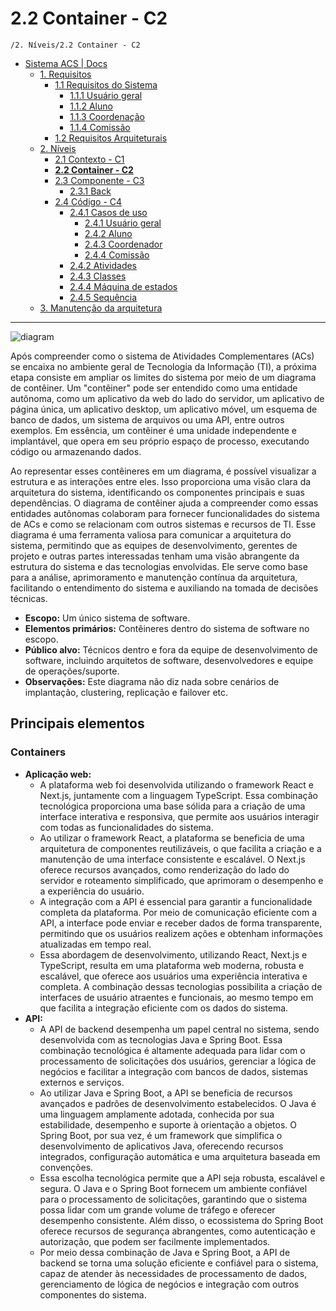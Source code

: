 # 2.2 Container - C2

`/2. Níveis/2.2 Container - C2`

* [Sistema ACS | Docs](../../README.md)
  * [1. Requisitos](../../1.%20Requisitos/README.md)
    * [1.1 Requisitos do Sistema](../../1.%20Requisitos/1.1%20Requisitos%20do%20Sistema/README.md)
      * [1.1.1 Usuário geral](../../1.%20Requisitos/1.1%20Requisitos%20do%20Sistema/1.1.1%20Usu%C3%A1rio%20geral/README.md)
      * [1.1.2 Aluno](../../1.%20Requisitos/1.1%20Requisitos%20do%20Sistema/1.1.2%20Aluno/README.md)
      * [1.1.3 Coordenação](../../1.%20Requisitos/1.1%20Requisitos%20do%20Sistema/1.1.3%20Coordena%C3%A7%C3%A3o/README.md)
      * [1.1.4 Comissão](../../1.%20Requisitos/1.1%20Requisitos%20do%20Sistema/1.1.4%20Comiss%C3%A3o/README.md)
    * [1.2 Requisitos Arquiteturais](../../1.%20Requisitos/1.2%20Requisitos%20Arquiteturais/README.md)
  * [2. Níveis](../../2.%20N%C3%ADveis/README.md)
    * [2.1 Contexto - C1](../../2.%20N%C3%ADveis/2.1%20Contexto%20-%20C1/README.md)
    * [**2.2 Container - C2**](../../2.%20N%C3%ADveis/2.2%20Container%20-%20C2/README.md)
    * [2.3 Componente - C3](../../2.%20N%C3%ADveis/2.3%20Componente%20-%20C3/README.md)
      * [2.3.1 Back](../../2.%20N%C3%ADveis/2.3%20Componente%20-%20C3/2.3.1%20Back/README.md)
    * [2.4 Código - C4](../../2.%20N%C3%ADveis/2.4%20C%C3%B3digo%20-%20C4/README.md)
      * [2.4.1 Casos de uso](../../2.%20N%C3%ADveis/2.4%20C%C3%B3digo%20-%20C4/2.4.1%20Casos%20de%20uso/README.md)
        * [2.4.1 Usuário geral](../../2.%20N%C3%ADveis/2.4%20C%C3%B3digo%20-%20C4/2.4.1%20Casos%20de%20uso/2.4.1%20Usu%C3%A1rio%20geral/README.md)
        * [2.4.2 Aluno](../../2.%20N%C3%ADveis/2.4%20C%C3%B3digo%20-%20C4/2.4.1%20Casos%20de%20uso/2.4.2%20Aluno/README.md)
        * [2.4.3 Coordenador](../../2.%20N%C3%ADveis/2.4%20C%C3%B3digo%20-%20C4/2.4.1%20Casos%20de%20uso/2.4.3%20Coordenador/README.md)
        * [2.4.4 Comissão](../../2.%20N%C3%ADveis/2.4%20C%C3%B3digo%20-%20C4/2.4.1%20Casos%20de%20uso/2.4.4%20Comiss%C3%A3o/README.md)
      * [2.4.2 Atividades](../../2.%20N%C3%ADveis/2.4%20C%C3%B3digo%20-%20C4/2.4.2%20Atividades/README.md)
      * [2.4.3 Classes](../../2.%20N%C3%ADveis/2.4%20C%C3%B3digo%20-%20C4/2.4.3%20Classes/README.md)
      * [2.4.4 Máquina de estados](../../2.%20N%C3%ADveis/2.4%20C%C3%B3digo%20-%20C4/2.4.4%20M%C3%A1quina%20de%20estados/README.md)
      * [2.4.5 Sequência](../../2.%20N%C3%ADveis/2.4%20C%C3%B3digo%20-%20C4/2.4.5%20Sequ%C3%AAncia/README.md)
  * [3. Manutenção da arquitetura](../../3.%20Manuten%C3%A7%C3%A3o%20da%20arquitetura/README.md)

---

![diagram](https://www.plantuml.com/plantuml/svg/0/ZLN1RjD04BtxAuRaY5929GHDfAeXhGfLAQ59uK0H6jiRPrLxnzfT9os8Zq4SaBWYBbppOyokxJWj2TINx7hVp7ip-yOvC1QrBR8K3YKc6ZE4Q1Sw496oA9NGmGCx4va0asCaKWm3SoLLZem4Z2pfiRr91U126Cf442YA1RJ6qbZ1gGP3qu8sFWtnoHvy3e2VzuCybH4klo-_4In4UAac1Xx2kU1i_7ichks9-G1eOAfPGnKpUdcfJd2EZ1ZdMge4GYBhOI56LnuLeyKG3TEFoDX4Y_6RqrRWZtmgw6YPp6odi-zZUb0OzATkjtROHFTWU7vn67ofongcKYWhOFngCcevRhU0zhGRFzlhLlKfOW0VdNMXVQpnnhzqp-doPyA50oSIQYx9BpePojHmlu_TOiU3XOfzbeQtRYUliR0ieMwW5p4ex6oRYCTtHAnbEgM452n_Ancn5eA4AE6RVEtIRHFoLY8CHGxlnfwPjswtXNlt3lUGb2aoNpVVPnMyYQcCztVsqU-QF2DDy-MF32p5376eGaMI5AOonbYOqWW4fgeJYM-vM7xLPRyn8XsJ1qMKWH45v49FPGe8x6ahDRl8kN8dM4bQ2N8ssQndWn2N1zdfdPAiylkS--TgFp6a7hsOJ4QRUEBmBij0P_X9A7IdKas9jvpl5xCO2hKBghfeQ_9L1zO9gYaeSZRvUdTJdlCUp_vDFoX7WH7LaFoDQAQZ7fdzHl4QBXYuhmDSrDrlFqyBqNU07RwwcOZxbaUz5_BR2dfa8afH-n9gJsq9g7J6j51CNmv0mxt2GJdZjy3boFuFN7QWzlTszAgyjQx-2nzuhOni-h8Pl9hpm0ikrTyZxaWvZvNV5MVfEhw-gjjDlc-E0pOH_qVy0G00)

Após compreender como o sistema de Atividades Complementares (ACs) se encaixa no ambiente geral de Tecnologia da Informação (TI), a próxima etapa consiste em ampliar os limites do sistema por meio de um diagrama de contêiner. Um "contêiner" pode ser entendido como uma entidade autônoma, como um aplicativo da web do lado do servidor, um aplicativo de página única, um aplicativo desktop, um aplicativo móvel, um esquema de banco de dados, um sistema de arquivos ou uma API, entre outros exemplos. Em essência, um contêiner é uma unidade independente e implantável, que opera em seu próprio espaço de processo, executando código ou armazenando dados.

Ao representar esses contêineres em um diagrama, é possível visualizar a estrutura e as interações entre eles. Isso proporciona uma visão clara da arquitetura do sistema, identificando os componentes principais e suas dependências. O diagrama de contêiner ajuda a compreender como essas entidades autônomas colaboram para fornecer funcionalidades do sistema de ACs e como se relacionam com outros sistemas e recursos de TI. Esse diagrama é uma ferramenta valiosa para comunicar a arquitetura do sistema, permitindo que as equipes de desenvolvimento, gerentes de projeto e outras partes interessadas tenham uma visão abrangente da estrutura do sistema e das tecnologias envolvidas. Ele serve como base para a análise, aprimoramento e manutenção contínua da arquitetura, facilitando o entendimento do sistema e auxiliando na tomada de decisões técnicas.

* **Escopo:** Um único sistema de software.
* **Elementos primários:** Contêineres dentro do sistema de software no escopo.
* **Público alvo:** Técnicos dentro e fora da equipe de desenvolvimento de software, incluindo arquitetos de software, desenvolvedores e equipe de operações/suporte.
* **Observações:** Este diagrama não diz nada sobre cenários de implantação, clustering, replicação e failover etc.

## Principais elementos
### Containers
* **Aplicação web:** 
  * A plataforma web foi desenvolvida utilizando o framework React e Next.js, juntamente com a linguagem TypeScript. Essa combinação tecnológica proporciona uma base sólida para a criação de uma interface interativa e responsiva, que permite aos usuários interagir com todas as funcionalidades do sistema.
  * Ao utilizar o framework React, a plataforma se beneficia de uma arquitetura de componentes reutilizáveis, o que facilita a criação e a manutenção de uma interface consistente e escalável. O Next.js oferece recursos avançados, como renderização do lado do servidor e roteamento simplificado, que aprimoram o desempenho e a experiência do usuário.
  * A integração com a API é essencial para garantir a funcionalidade completa da plataforma. Por meio de comunicação eficiente com a API, a interface pode enviar e receber dados de forma transparente, permitindo que os usuários realizem ações e obtenham informações atualizadas em tempo real.
  * Essa abordagem de desenvolvimento, utilizando React, Next.js e TypeScript, resulta em uma plataforma web moderna, robusta e escalável, que oferece aos usuários uma experiência interativa e completa. A combinação dessas tecnologias possibilita a criação de interfaces de usuário atraentes e funcionais, ao mesmo tempo em que facilita a integração eficiente com os dados do sistema.
* **API:**
  * A API de backend desempenha um papel central no sistema, sendo desenvolvida com as tecnologias Java e Spring Boot. Essa combinação tecnológica é altamente adequada para lidar com o processamento de solicitações dos usuários, gerenciar a lógica de negócios e facilitar a integração com bancos de dados, sistemas externos e serviços.
  * Ao utilizar Java e Spring Boot, a API se beneficia de recursos avançados e padrões de desenvolvimento estabelecidos. O Java é uma linguagem amplamente adotada, conhecida por sua estabilidade, desempenho e suporte à orientação a objetos. O Spring Boot, por sua vez, é um framework que simplifica o desenvolvimento de aplicativos Java, oferecendo recursos integrados, configuração automática e uma arquitetura baseada em convenções.
  * Essa escolha tecnológica permite que a API seja robusta, escalável e segura. O Java e o Spring Boot fornecem um ambiente confiável para o processamento de solicitações, garantindo que o sistema possa lidar com um grande volume de tráfego e oferecer desempenho consistente. Além disso, o ecossistema do Spring Boot oferece recursos de segurança abrangentes, como autenticação e autorização, que podem ser facilmente implementados.
  * Por meio dessa combinação de Java e Spring Boot, a API de backend se torna uma solução eficiente e confiável para o sistema, capaz de atender às necessidades de processamento de dados, gerenciamento de lógica de negócios e integração com outros componentes do sistema.